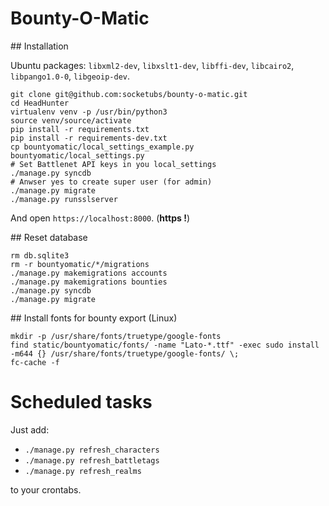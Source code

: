 # Bounty-O-Matic

## Installation

Ubuntu packages: `libxml2-dev`, `libxslt1-dev`, `libffi-dev`, `libcairo2`, `libpango1.0-0`, `libgeoip-dev`.

```
git clone git@github.com:socketubs/bounty-o-matic.git
cd HeadHunter
virtualenv venv -p /usr/bin/python3
source venv/source/activate
pip install -r requirements.txt
pip install -r requirements-dev.txt
cp bountyomatic/local_settings_example.py bountyomatic/local_settings.py
# Set Battlenet API keys in you local_settings
./manage.py syncdb
# Anwser yes to create super user (for admin)
./manage.py migrate
./manage.py runsslserver
```

And open `https://localhost:8000`. (**https !**)

## Reset database

```
rm db.sqlite3
rm -r bountyomatic/*/migrations
./manage.py makemigrations accounts
./manage.py makemigrations bounties
./manage.py syncdb
./manage.py migrate
```

## Install fonts for bounty export (Linux)

```
mkdir -p /usr/share/fonts/truetype/google-fonts
find static/bountyomatic/fonts/ -name "Lato-*.ttf" -exec sudo install -m644 {} /usr/share/fonts/truetype/google-fonts/ \;
fc-cache -f
```

# Scheduled tasks

Just add:
- `./manage.py refresh_characters`
- `./manage.py refresh_battletags`
- `./manage.py refresh_realms`

to your crontabs.
